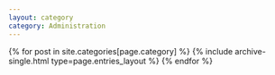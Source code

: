 ```yaml
---
layout: category
category: Administration
---
```

{% for post in site.categories[page.category] %} {% include archive-single.html type=page.entries_layout %} {% endfor %}